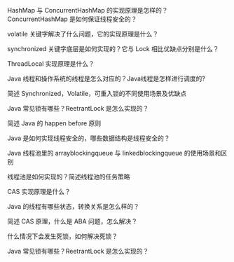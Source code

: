 HashMap 与 ConcurrentHashMap 的实现原理是怎样的？ConcurrentHashMap 是如何保证线程安全的？

volatile 关键字解决了什么问题，它的实现原理是什么？

synchronized 关键字底层是如何实现的？它与 Lock 相比优缺点分别是什么？

ThreadLocal 实现原理是什么？

Java 线程和操作系统的线程是怎么对应的？Java线程是怎样进行调度的?

简述 Synchronized，Volatile，可重入锁的不同使用场景及优缺点

Java 常见锁有哪些？ReetrantLock 是怎么实现的？

简述 Java 的 happen before 原则

Java 是如何实现线程安全的，哪些数据结构是线程安全的？

Java 线程池里的 arrayblockingqueue 与 linkedblockingqueue 的使用场景和区别

线程池是如何实现的？简述线程池的任务策略

CAS 实现原理是什么？

Java 的线程有哪些状态，转换关系是怎么样的？

简述 CAS 原理，什么是 ABA 问题，怎么解决？

什么情况下会发生死锁，如何解决死锁？

Java 常见锁有哪些？ReetrantLock 是怎么实现的？